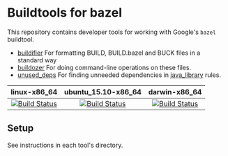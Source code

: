 # Buildtools for bazel

This repository contains developer tools for working with Google's `bazel` buildtool.

* [buildifier](buildifier/README.md) For formatting BUILD, BUILD.bazel and BUCK files in a standard way
* [buildozer](buildozer/README.md) For doing command-line operations on these files.
* [unused_deps](unused_deps/README.md) For finding unneeded dependencies in
[java_library](https://docs.bazel.build/versions/master/be/java.html#java_library) rules.


linux-x86_64 | ubuntu_15.10-x86_64 | darwin-x86_64
:---: | :---: | :---:
[![Build Status](http://ci.bazel.io/buildStatus/icon?job=buildtools/BAZEL_VERSION=latest,PLATFORM_NAME=linux-x86_64)](http://ci.bazel.io/job/buildtools/BAZEL_VERSION=latest,PLATFORM_NAME=linux-x86_64) | [![Build Status](http://ci.bazel.io/buildStatus/icon?job=buildtools/BAZEL_VERSION=latest,PLATFORM_NAME=ubuntu_15.10-x86_64)](http://ci.bazel.io/job/buildtools/BAZEL_VERSION=latest,PLATFORM_NAME=ubuntu_15.10-x86_64) | [![Build Status](http://ci.bazel.io/buildStatus/icon?job=buildtools/BAZEL_VERSION=latest,PLATFORM_NAME=darwin-x86_64)](http://ci.bazel.io/job/buildtools/BAZEL_VERSION=latest,PLATFORM_NAME=darwin-x86_64)

## Setup

See instructions in each tool's directory.
